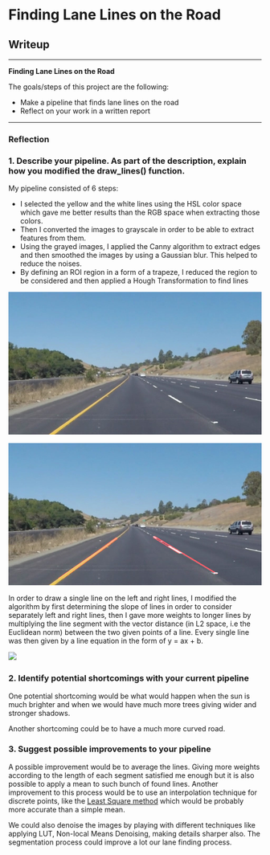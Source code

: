# **Finding Lane Lines on the Road** 

## Writeup

---

**Finding Lane Lines on the Road**

The goals/steps of this project are the following:
* Make a pipeline that finds lane lines on the road
* Reflect on your work in a written report


[//]: # (Image References)

[image1]: ./examples/grayscale.jpg "Grayscale"

---

### Reflection

### 1. Describe your pipeline. As part of the description, explain how you modified the draw_lines() function.

My pipeline consisted of 6 steps:
* I selected the yellow and the white lines using the HSL color space which gave me better results than the RGB space when extracting those colors.
* Then I converted the images to grayscale in order to be able to extract features from them.
* Using the grayed images, I applied the Canny algorithm to extract edges and then smoothed the images by using a Gaussian blur. This helped to reduce the noises. 
* By defining an ROI region in a form of a trapeze, I reduced the region to be considered and then applied a Hough Transformation to find lines

![](https://github.com/sbatururimi/Finding-Lanes-Lines/blob/master/test_images/solidYellowCurve.jpg)

![](https://github.com/sbatururimi/Finding-Lanes-Lines/blob/master/test_images_output/solidYellowCurve.jpg)

In order to draw a single line on the left and right lines, I modified the algorithm by first determining the slope of lines in order to consider separately left and right lines, then I gave more weights to longer lines by multiplying the line segment with the vector distance (in L2 space, i.e the Euclidean norm) between the two given points of a line. Every single line was then given by a line equation in the form of y = ax + b.

![](https://github.com/sbatururimi/Finding-Lanes-Lines/blob/master/test_videos_output/out.gif)


### 2. Identify potential shortcomings with your current pipeline

One potential shortcoming would be what would happen when the sun is much brighter and when we would have much more trees giving wider and stronger shadows.

Another shortcoming could be to have a much more curved road.


### 3. Suggest possible improvements to your pipeline

A possible improvement would be to average the lines. Giving more weights according to the length of each segment satisfied me enough but it is also possible to apply a mean to such bunch of found lines. Another improvement to this process would be to use an interpolation technique for discrete points, like the [Least Square method](https://en.wikipedia.org/wiki/Least_squares) which would be probably more accurate than a simple mean.

We could also denoise the images by playing with different techniques like applying LUT, Non-local Means Denoising, making details sharper also. The segmentation process could improve a lot our lane finding process.